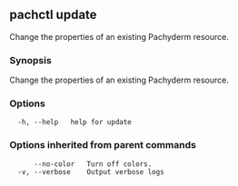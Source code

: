 ## pachctl update

Change the properties of an existing Pachyderm resource.

### Synopsis

Change the properties of an existing Pachyderm resource.

### Options

```
  -h, --help   help for update
```

### Options inherited from parent commands

```
      --no-color   Turn off colors.
  -v, --verbose    Output verbose logs
```

